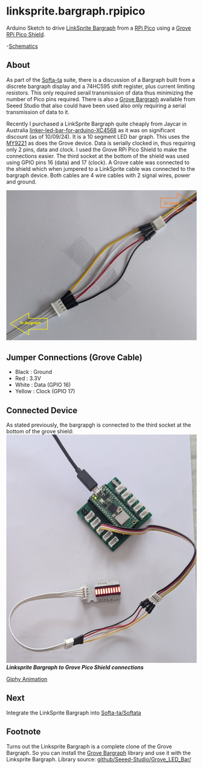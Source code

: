 # linksprite.bargraph.rpipico
Arduino Sketch to drive [LinkSprite Bargraph](https://wiki.linksprite.com/index.php?title=LED_Bar&oldid=4543) from a [RPi Pico](https://www.raspberrypi.com/documentation/microcontrollers/pico-series.html) using a [Grove RPi Pico Shield](https://www.seeedstudio.com/Grove-Shield-for-Pi-Pico-v1-0-p-4846.html).

-[Schematics](https://s3.amazonaws.com/linksprite/LinkerKit/LED+Bar.pdf)

## About

As part of the [Softa-ta](https://github.com/djaus2/Soft-ata) suite, there is a discussion of a Bargraph built from
a discrete bargraph display and a 74HC595 shift register, plus current limiting resistors. This only required serail transmission of data thus 
minimizing the number of Pico pins required.
There is also a [Grove Bargraph](https://wiki.seeedstudio.com/Grove-LED_Bar/) available from Seeed Studio that also could have been used also
only requiring a serial transmission of data to it.

Recently I purchased a LinkSprite Bargraph quite cheaply from Jaycar in Australia [linker-led-bar-for-arduino-XC4568](https://www.jaycar.com.au/linker-led-bar-for-arduino/p/XC4568) as it was on significant discount (as of 10/09/24). 
It is a 10 segment LED bar graph. This uses the [MY9221](http://www.my-semi.com/file/MY9221_BF_0.7.pdf) as does the Grove device. 
Data is serially clocked in, thus requiring only 2 pins, data and clock.
I used the Grove RPi Pico Shield to make the connections easier. 
The third socket at the bottom of the shield was used using GPIO pins 16 (data) and 17 (clock).
A Grove cable was connected to the shield which when jumpered to a LinkSprite cable was connected to the bargraph device. 
Both cables are 4 wire cables with 2 signal wires, power and ground.

![Cable Jumpers](images/cable-jumpers.jpg)

## Jumper Connections (Grove Cable)

  - Black  : Ground
  - Red    : 3.3V
  - White  : Data (GPIO 16)
  - Yellow : Clock (GPIO 17)

## Connected Device

As stated previously, the bargrapgh is connected to the third socket at the bottom of the grove shield:  
![LinkSprint Bargrapgh - Grove](images/PXL_20240910_063944336.jpg)  
***Linksprite Bargraph to Grove Pico Shield connections***

[Giphy Animation](https://giphy.com/embed/YMj0oajD5xOegzI72A)

## Next

Integrate the LinkSprite Bargraph into [Softa-ta/Softata](https://github.com/djaus2/Soft-ata)

## Footnote

Turns out the Linksprite Bargraph is a complete clone of the Grove Bargraph.
So you can install the [Grove Bargraph](https://wiki.seeedstudio.com/Grove-LED_Bar/) library and use it with the Linksprite Bargraph.
Library source: [github/Seeed-Studio/Grove_LED_Bar/](https://github.com/Seeed-Studio/Grove_LED_Bar)